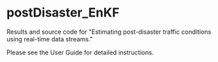 postDisaster_EnKF
=================
Results and source code for "Estimating post-disaster traffic conditions using real-time data streams."

Please see the User Guide for detailed instructions.